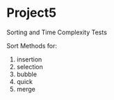 Project5
========
Sorting and Time Complexity Tests

Sort Methods for:
1. insertion
2. selection
3. bubble
4. quick
5. merge
